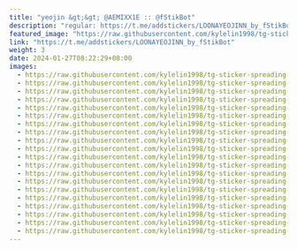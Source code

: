 ```yaml
---
title: "yeojin &gt;&gt; @AEMIXX1E :: @fStikBot"
description: "regular: https://t.me/addstickers/LOONAYEOJINN_by_fStikBot"
featured_image: "https://raw.githubusercontent.com/kylelin1998/tg-sticker-spreading-worldwide-images/main/img/c98c374c-192e-4f1b-8477-4ee1fd26fc07.jpg"
link: "https://t.me/addstickers/LOONAYEOJINN_by_fStikBot"
weight: 3
date: 2024-01-27T08:22:29+08:00
images:
  - https://raw.githubusercontent.com/kylelin1998/tg-sticker-spreading-worldwide-images/main/img/c98c374c-192e-4f1b-8477-4ee1fd26fc07.jpg
  - https://raw.githubusercontent.com/kylelin1998/tg-sticker-spreading-worldwide-images/main/img/8e71c9b9-8877-417d-be02-d11c78ece769.jpg
  - https://raw.githubusercontent.com/kylelin1998/tg-sticker-spreading-worldwide-images/main/img/ed52f673-9ca4-415b-99da-631e5e0fb410.jpg
  - https://raw.githubusercontent.com/kylelin1998/tg-sticker-spreading-worldwide-images/main/img/8eb1d810-0634-420a-9f54-7c865013e0ea.jpg
  - https://raw.githubusercontent.com/kylelin1998/tg-sticker-spreading-worldwide-images/main/img/52cfc2b4-aac1-487f-9364-396e639e8447.jpg
  - https://raw.githubusercontent.com/kylelin1998/tg-sticker-spreading-worldwide-images/main/img/02f264ff-6bf2-4cb4-8acd-72bc9fd1a743.jpg
  - https://raw.githubusercontent.com/kylelin1998/tg-sticker-spreading-worldwide-images/main/img/3e833973-322b-459f-8518-383a71655c97.jpg
  - https://raw.githubusercontent.com/kylelin1998/tg-sticker-spreading-worldwide-images/main/img/7652569a-efe6-4689-97db-bcca90263c8d.jpg
  - https://raw.githubusercontent.com/kylelin1998/tg-sticker-spreading-worldwide-images/main/img/ec20b463-246e-43f1-947a-f7fe9a17c7ca.jpg
  - https://raw.githubusercontent.com/kylelin1998/tg-sticker-spreading-worldwide-images/main/img/649b8810-6c26-44b1-ac37-b59a141b0750.jpg
  - https://raw.githubusercontent.com/kylelin1998/tg-sticker-spreading-worldwide-images/main/img/ea531695-7b77-463c-8896-3ac8aea8cd95.jpg
  - https://raw.githubusercontent.com/kylelin1998/tg-sticker-spreading-worldwide-images/main/img/3f52174e-7558-4a1e-98d6-36fff2602e2f.jpg
  - https://raw.githubusercontent.com/kylelin1998/tg-sticker-spreading-worldwide-images/main/img/a1b00dd4-40a7-48fd-977c-d16e26ce4c7a.jpg
  - https://raw.githubusercontent.com/kylelin1998/tg-sticker-spreading-worldwide-images/main/img/aa2b4241-77ae-4a84-92af-f48e07db6787.jpg
  - https://raw.githubusercontent.com/kylelin1998/tg-sticker-spreading-worldwide-images/main/img/9ddddcb8-b002-4489-b7c8-1571f97c5d9d.jpg
  - https://raw.githubusercontent.com/kylelin1998/tg-sticker-spreading-worldwide-images/main/img/5076711d-6cb2-4b92-b02d-1efb994f3c37.jpg
  - https://raw.githubusercontent.com/kylelin1998/tg-sticker-spreading-worldwide-images/main/img/f890c057-54ff-42f7-880c-6e47dc97d1cc.jpg
  - https://raw.githubusercontent.com/kylelin1998/tg-sticker-spreading-worldwide-images/main/img/f562ac6a-259c-4ef9-8dba-fdec1e02b093.jpg
  - https://raw.githubusercontent.com/kylelin1998/tg-sticker-spreading-worldwide-images/main/img/3de679dc-b644-4793-9f69-61e4b0bccede.jpg
  - https://raw.githubusercontent.com/kylelin1998/tg-sticker-spreading-worldwide-images/main/img/46aa25fb-74d7-4a26-9ea7-1a6f5fdc5965.jpg
---
```

